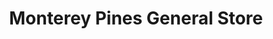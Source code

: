 ---
title: "Monterey Pines General Store"
url: /hopkins/monterey-pines-general-store/
shop: Lebensmittel
---